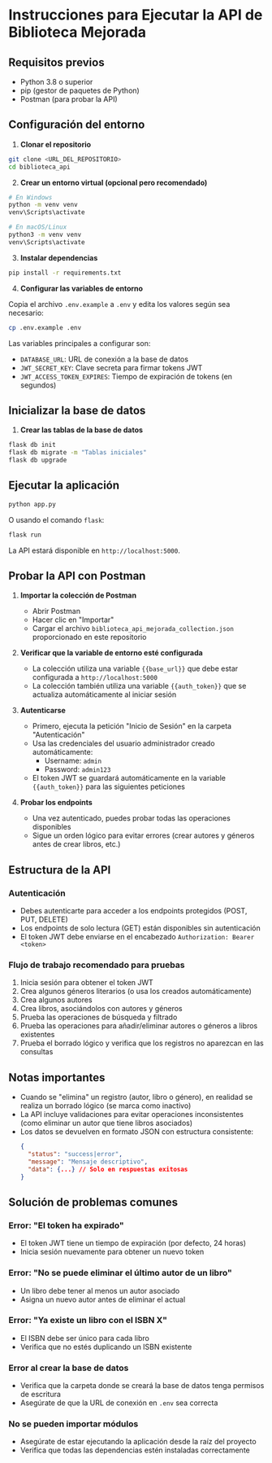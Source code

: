 # Instrucciones para Ejecutar la API de Biblioteca Mejorada

## Requisitos previos
- Python 3.8 o superior
- pip (gestor de paquetes de Python)
- Postman (para probar la API)

## Configuración del entorno

1. **Clonar el repositorio**

```bash
git clone <URL_DEL_REPOSITORIO>
cd biblioteca_api
```

2. **Crear un entorno virtual (opcional pero recomendado)**

```bash
# En Windows
python -m venv venv
venv\Scripts\activate

# En macOS/Linux
python3 -m venv venv
venv\Scripts\activate
```

3. **Instalar dependencias**

```bash
pip install -r requirements.txt
```

4. **Configurar las variables de entorno**

Copia el archivo `.env.example` a `.env` y edita los valores según sea necesario:

```bash
cp .env.example .env
```

Las variables principales a configurar son:
- `DATABASE_URL`: URL de conexión a la base de datos
- `JWT_SECRET_KEY`: Clave secreta para firmar tokens JWT
- `JWT_ACCESS_TOKEN_EXPIRES`: Tiempo de expiración de tokens (en segundos)

## Inicializar la base de datos

1. **Crear las tablas de la base de datos**

```bash
flask db init
flask db migrate -m "Tablas iniciales"
flask db upgrade
```

## Ejecutar la aplicación

```bash
python app.py
```

O usando el comando `flask`:

```bash
flask run
```

La API estará disponible en `http://localhost:5000`.

## Probar la API con Postman

1. **Importar la colección de Postman**
   - Abrir Postman
   - Hacer clic en "Importar"
   - Cargar el archivo `biblioteca_api_mejorada_collection.json` proporcionado en este repositorio

2. **Verificar que la variable de entorno esté configurada**
   - La colección utiliza una variable `{{base_url}}` que debe estar configurada a `http://localhost:5000`
   - La colección también utiliza una variable `{{auth_token}}` que se actualiza automáticamente al iniciar sesión

3. **Autenticarse**
   - Primero, ejecuta la petición "Inicio de Sesión" en la carpeta "Autenticación"
   - Usa las credenciales del usuario administrador creado automáticamente:
     - Username: `admin`
     - Password: `admin123`
   - El token JWT se guardará automáticamente en la variable `{{auth_token}}` para las siguientes peticiones

4. **Probar los endpoints**
   - Una vez autenticado, puedes probar todas las operaciones disponibles
   - Sigue un orden lógico para evitar errores (crear autores y géneros antes de crear libros, etc.)

## Estructura de la API

### Autenticación
- Debes autenticarte para acceder a los endpoints protegidos (POST, PUT, DELETE)
- Los endpoints de solo lectura (GET) están disponibles sin autenticación
- El token JWT debe enviarse en el encabezado `Authorization: Bearer <token>`

### Flujo de trabajo recomendado para pruebas
1. Inicia sesión para obtener el token JWT
2. Crea algunos géneros literarios (o usa los creados automáticamente)
3. Crea algunos autores
4. Crea libros, asociándolos con autores y géneros
5. Prueba las operaciones de búsqueda y filtrado
6. Prueba las operaciones para añadir/eliminar autores o géneros a libros existentes
7. Prueba el borrado lógico y verifica que los registros no aparezcan en las consultas

## Notas importantes
- Cuando se "elimina" un registro (autor, libro o género), en realidad se realiza un borrado lógico (se marca como inactivo)
- La API incluye validaciones para evitar operaciones inconsistentes (como eliminar un autor que tiene libros asociados)
- Los datos se devuelven en formato JSON con estructura consistente:
  ```json
  {
    "status": "success|error",
    "message": "Mensaje descriptivo",
    "data": {...} // Solo en respuestas exitosas
  }
  ```

## Solución de problemas comunes

### Error: "El token ha expirado"
- El token JWT tiene un tiempo de expiración (por defecto, 24 horas)
- Inicia sesión nuevamente para obtener un nuevo token

### Error: "No se puede eliminar el último autor de un libro"
- Un libro debe tener al menos un autor asociado
- Asigna un nuevo autor antes de eliminar el actual

### Error: "Ya existe un libro con el ISBN X"
- El ISBN debe ser único para cada libro
- Verifica que no estés duplicando un ISBN existente

### Error al crear la base de datos
- Verifica que la carpeta donde se creará la base de datos tenga permisos de escritura
- Asegúrate de que la URL de conexión en `.env` sea correcta

### No se pueden importar módulos
- Asegúrate de estar ejecutando la aplicación desde la raíz del proyecto
- Verifica que todas las dependencias estén instaladas correctamente
